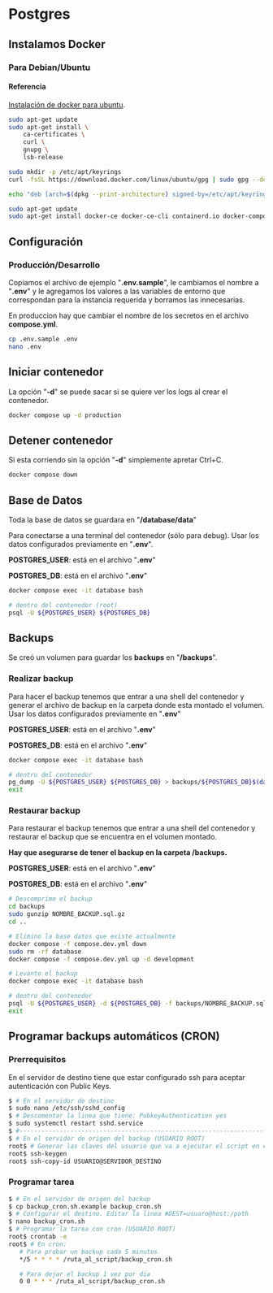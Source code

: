 # Postgres

## Instalamos Docker

### Para Debian/Ubuntu

#### Referencia

[Instalación de docker para ubuntu](https://docs.docker.com/engine/install/ubuntu).

```bash
sudo apt-get update
sudo apt-get install \
    ca-certificates \
    curl \
    gnupg \
    lsb-release

sudo mkdir -p /etc/apt/keyrings
curl -fsSL https://download.docker.com/linux/ubuntu/gpg | sudo gpg --dearmor -o /etc/apt/keyrings/docker.gpg

echo "deb [arch=$(dpkg --print-architecture) signed-by=/etc/apt/keyrings/docker.gpg] https://download.docker.com/linux/ubuntu $(lsb_release -cs) stable" | sudo tee /etc/apt/sources.list.d/docker.list > /dev/null

sudo apt-get update
sudo apt-get install docker-ce docker-ce-cli containerd.io docker-compose-plugin
```

## Configuración

### Producción/Desarrollo

Copiamos el archivo de ejemplo "**.env.sample**", le cambiamos el nombre a "**.env**" y le agregamos los valores a las variables de entorno que correspondan para la instancia requerida y borramos las innecesarias.

En produccion hay que cambiar el nombre de los secretos en el archivo **compose.yml**.

```bash
cp .env.sample .env
nano .env
```

## Iniciar contenedor

La opción "**-d**" se puede sacar si se quiere ver los logs al crear el contenedor.

```bash
docker compose up -d production
```

## Detener contenedor

Si esta corriendo sin la opción "**-d**" simplemente apretar Ctrl+C.

```bash
docker compose down
```

## Base de Datos

Toda la base de datos se guardara en "**/database/data**"

Para conectarse a una terminal del contenedor (sólo para debug).
Usar los datos configurados previamente en "**.env**".

**POSTGRES_USER**: está en el archivo "**.env**"

**POSTGRES_DB**: está en el archivo "**.env**"

```bash
docker compose exec -it database bash

# dentro del contenedor (root)
psql -U ${POSTGRES_USER} ${POSTGRES_DB}
```

## Backups

Se creó un volumen para guardar los **backups** en "**/backups**".

### Realizar backup

Para hacer el backup tenemos que entrar a una shell del contenedor y generar el archivo de backup en la carpeta donde esta montado el volumen.
Usar los datos configurados previamente en "**.env**"

**POSTGRES_USER**: está en el archivo "**.env**"

**POSTGRES_DB**: está en el archivo "**.env**"

```bash
docker compose exec -it database bash

# dentro del contenedor
pg_dump -U ${POSTGRES_USER} ${POSTGRES_DB} > backups/${POSTGRES_DB}$(date "+%Y%m%d-%H_%M").sql
exit
```

### Restaurar backup

Para restaurar el backup tenemos que entrar a una shell del contenedor y restaurar el backup que se encuentra en el volumen montado.

**Hay que asegurarse de tener el backup en la carpeta **/backups**.**

**POSTGRES_USER**: está en el archivo "**.env**"

**POSTGRES_DB**: está en el archivo "**.env**"

```bash
# Descomprimo el backup
cd backups
sudo gunzip NOMBRE_BACKUP.sql.gz
cd ..

# Elimino la base datos que existe actualmente
docker compose -f compose.dev.yml down
sudo rm -rf database
docker compose -f compose.dev.yml up -d development

# Levanto el backup
docker compose exec -it database bash

# dentro del contenedor
psql -U ${POSTGRES_USER} -d ${POSTGRES_DB} -f backups/NOMBRE_BACKUP.sql
exit
```

## Programar backups automáticos (CRON)

### Prerrequisitos

En el servidor de destino tiene que estar configurado ssh para aceptar autenticación con Public Keys.

```bash
$ # En el servidor de destino
$ sudo nano /etc/ssh/sshd_config
$ # Descomentar la linea que tiene: PubkeyAuthentication yes
$ sudo systemctl restart sshd.service
$ #------------------------------------------------------------------------------
$ # En el servidor de origen del backup (USUARIO ROOT)
root$ # Generar las claves del usuario que va a ejecutar el script en este equipo
root$ ssh-keygen
root$ ssh-copy-id USUARIO@SERVIDOR_DESTINO
```

### Programar tarea

```bash
$ # En el servidor de origen del backup
$ cp backup_cron.sh.example backup_cron.sh
$ # Configurar el destino. Editar la linea #DEST=usuaro@host:/path
$ nano backup_cron.sh
$ # Programar la tarea con cron (USUARIO ROOT)
root$ crontab -e
root$ # En cron:
   # Para probar un backup cada 5 minutos
   */5 * * * * /ruta_al_script/backup_cron.sh

   # Para dejar el backup 1 vez por dia
   0 0 * * * /ruta_al_script/backup_cron.sh
```
